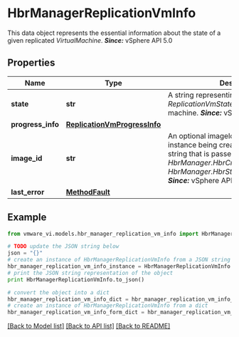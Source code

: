 # HbrManagerReplicationVmInfo

This data object represents the essential information about the state of a given replicated *VirtualMachine*.  ***Since:*** vSphere API 5.0 

## Properties
Name | Type | Description | Notes
------------ | ------------- | ------------- | -------------
**state** | **str** | A string representing the current *ReplicationVmState_enum* of the virtual machine.  ***Since:*** vSphere API 5.0  | 
**progress_info** | [**ReplicationVmProgressInfo**](ReplicationVmProgressInfo.md) |  | [optional] 
**image_id** | **str** | An optional imageId that identifies the instance being created, this is the imagId string that is passed to *HbrManager.HbrCreateInstance_Task* or *HbrManager.HbrStartOfflineInstance_Task*  ***Since:*** vSphere API 5.0  | [optional] 
**last_error** | [**MethodFault**](MethodFault.md) |  | [optional] 

## Example

```python
from vmware_vi.models.hbr_manager_replication_vm_info import HbrManagerReplicationVmInfo

# TODO update the JSON string below
json = "{}"
# create an instance of HbrManagerReplicationVmInfo from a JSON string
hbr_manager_replication_vm_info_instance = HbrManagerReplicationVmInfo.from_json(json)
# print the JSON string representation of the object
print HbrManagerReplicationVmInfo.to_json()

# convert the object into a dict
hbr_manager_replication_vm_info_dict = hbr_manager_replication_vm_info_instance.to_dict()
# create an instance of HbrManagerReplicationVmInfo from a dict
hbr_manager_replication_vm_info_form_dict = hbr_manager_replication_vm_info.from_dict(hbr_manager_replication_vm_info_dict)
```
[[Back to Model list]](../README.md#documentation-for-models) [[Back to API list]](../README.md#documentation-for-api-endpoints) [[Back to README]](../README.md)


